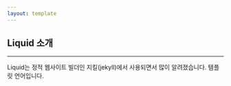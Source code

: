 ```yaml
---
layout: template
---
```


## Liquid 소개
---

Liquid는 정적 웹사이트 빌더인 지킬(jekyll)에서 사용되면서 많이 알려졌습니다.
템플릿 언어입니다.